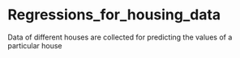 # Regressions_for_housing_data
Data of different houses are collected for predicting the values of a particular house
